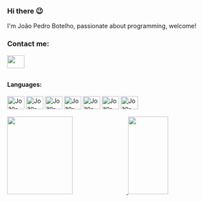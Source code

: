 ### Hi there 😉

I'm João Pedro Botelho, passionate about programming, welcome!</br>

<div>
  <h3>Contact me:</h3>
  <a href="https://www.linkedin.com/in/joão-pedro-botelho-b4b003207/" target="_blank">
    <img align="center" height="30" width="40" src="https://cdn.jsdelivr.net/gh/devicons/devicon/icons/linkedin/linkedin-original.svg" />
  </a>
</div>
  
##
  
<div style="display: inline_block">
  <h4>Languages:</h4>
  <img align="center" alt="Joao-HTML" title="HTML5" height="30" width="40" src="https://cdn.jsdelivr.net/gh/devicons/devicon/icons/html5/html5-original.svg"/>
  <img align="center" alt="Joao-CSS" title="CSS3" height="30" width="40" src="https://cdn.jsdelivr.net/gh/devicons/devicon/icons/css3/css3-original.svg"/>
  <img align="center" alt="Joao-JS" title="JavaScript" height="30" width="40" src="https://cdn.jsdelivr.net/gh/devicons/devicon/icons/javascript/javascript-original.svg"/>
  <img align="center" alt="Joao-PHP" title="PHP7" height="30" width="40" src="https://cdn.jsdelivr.net/gh/devicons/devicon/icons/php/php-original.svg"/>
  <img align="center" alt="Joao-MySql" title="MySQL" height="30" width="40" src="https://cdn.jsdelivr.net/gh/devicons/devicon/icons/mysql/mysql-original.svg"/>
  <img align="center" alt="Joao-Java" title="Java" height="30" width="40" src="https://cdn.jsdelivr.net/gh/devicons/devicon/icons/java/java-original.svg"/>
  <img align="center" alt="Joao-Vue" title="Vue.js" height="30" width="40" src="https://cdn.jsdelivr.net/gh/devicons/devicon/icons/vuejs/vuejs-original.svg"/>
</div>

</br>

<div>
  <a href="https://github.com/uJoao22">
  <img height="180em" width="55%" src="https://github-readme-stats.vercel.app/api?username=uJoao22&show_icons=true&theme=chartreuse-dark&include_all_commits=true&count_private=true"/>
  <img height="180em" width="43%" src="https://github-readme-stats.vercel.app/api/top-langs/?username=uJoao22&layout-compact&layout=compact&theme=chartreuse-dark&"/>
  </a>
</div>

